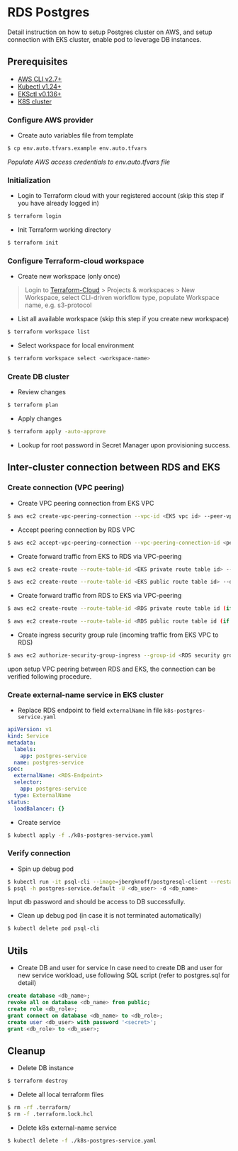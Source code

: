 # RDS Postgres
Detail instruction on how to setup Postgres cluster on AWS, and setup connection with EKS cluster, enable pod to leverage DB instances.

## Prerequisites
- [AWS CLI v2.7+](https://docs.aws.amazon.com/cli/latest/userguide/getting-started-install.html)
- [Kubectl v1.24+](https://kubernetes.io/docs/tasks/tools/install-kubectl-linux/)
- [EKSctl v0.136+](https://docs.aws.amazon.com/eks/latest/userguide/eksctl.html)
- [K8S cluster](../k8s/README.md)

### Configure AWS provider

- Create auto variables file from template

```bash
$ cp env.auto.tfvars.example env.auto.tfvars
```

*Populate AWS access credentials to env.auto.tfvars file*

### Initialization

- Login to Terraform cloud with your registered account (skip this step if you have already logged in)

```bash
$ terraform login
```

- Init Terraform working directory

```bash
$ terraform init
```

### Configure Terraform-cloud workspace

- Create new workspace (only once) 
>   Login to [Terraform-Cloud](https://app.terraform.io/) > Projects & workspaces > New Workspace, select CLI-driven workflow type, populate Workspace name, e.g. s3-protocol


- List all available workspace (skip this step if you create new workspace)

```bash
$ terraform workspace list
```

- Select workspace for local environment

```bash
$ terraform workspace select <workspace-name>
```

### Create DB cluster

- Review changes

```bash
$ terraform plan
```

- Apply changes

```bash
$ terraform apply -auto-approve
```

- Lookup for root password in Secret Manager upon provisioning success.

## Inter-cluster connection between RDS and EKS

### Create connection (VPC peering)

- Create VPC peering connection from EKS VPC

```bash
$ aws ec2 create-vpc-peering-connection --vpc-id <EKS vpc id> --peer-vpc-id <RDS vpc id>
```

- Accept peering connection by RDS VPC

```bash
$ aws ec2 accept-vpc-peering-connection --vpc-peering-connection-id <peering connection id from above>
```

- Create forward traffic from EKS to RDS via VPC-peering

```bash
$ aws ec2 create-route --route-table-id <EKS private route table id> --destination-cidr-block <RDS vpc cidr> --vpc-peering-connection-id <peering connection id from above>

$ aws ec2 create-route --route-table-id <EKS public route table id> --destination-cidr-block <RDS vpc cidr> --vpc-peering-connection-id <peering connection id from above>
```

- Create forward traffic from RDS to EKS via VPC-peering

```bash
$ aws ec2 create-route --route-table-id <RDS private route table id (if exist)> --destination-cidr-block <EKS vpc cidr> --vpc-peering-connection-id <peering connection id>

$ aws ec2 create-route --route-table-id <RDS public route table id (if exist)> --destination-cidr-block <EKS vpc cidr> --vpc-peering-connection-id <peering connection id>
```

- Create ingress security group rule (incoming traffic from EKS VPC to RDS) 

```bash
$ aws ec2 authorize-security-group-ingress --group-id <RDS security group> --protocol tcp --port 5432 --cidr <EKS vpc cidr>
```

upon setup VPC peering between RDS and EKS, the connection can be verified following procedure.

### Create external-name service in EKS cluster

* Replace RDS endpoint to field `externalName` in file `k8s-postgres-service.yaml`
```yaml
apiVersion: v1
kind: Service
metadata:
  labels:
    app: postgres-service
  name: postgres-service
spec:
  externalName: <RDS-Endpoint>
  selector:
    app: postgres-service
  type: ExternalName
status:
  loadBalancer: {}
```

- Create service

```bash
$ kubectl apply -f ./k8s-postgres-service.yaml
```

### Verify connection

- Spin up debug pod

```bash
$ kubectl run -it psql-cli --image=jbergknoff/postgresql-client --restart=Never --rm --command -- sh
$ psql -h postgres-service.default -U <db_user> -d <db_name>
```
Input db password and should be access to DB successfully.

- Clean up debug pod (in case it is not terminated automatically)

```bash
$ kubectl delete pod psql-cli
```

## Utils

- Create DB and user for service
In case need to create DB and user for new service workload, use following SQL script (refer to postgres.sql for detail)

```sql
create database <db_name>;
revoke all on database <db_name> from public;
create role <db_role>;
grant connect on database <db_name> to <db_role>;
create user <db_user> with password '<secret>';
grant <db_role> to <db_user>;
```

## Cleanup

- Delete DB instance

```bash
$ terraform destroy
```

- Delete all local terraform files

```bash
$ rm -rf .terraform/
$ rm -f .terraform.lock.hcl
```

- Delete k8s external-name service

```bash
$ kubectl delete -f ./k8s-postgres-service.yaml
```